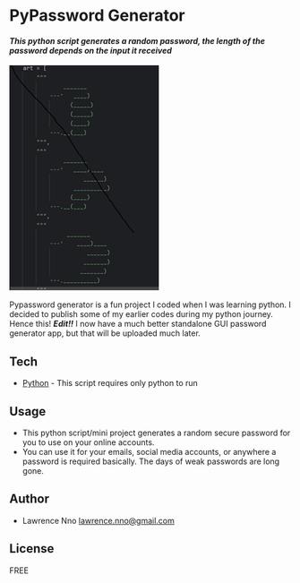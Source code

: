 # PyPassword Generator
#### _This python script generates a random password, the length of the password depends on the input it received_

![Treasure](https://github.com/Lawrence-Nno/Rock_Paper_Scissors_Game/blob/main/rock_paper_scissors.png)

Pypassword generator is a fun project I coded when I was learning python. I decided to publish some of my earlier codes during my python journey. Hence this!
_**Edit!!**_ I now have a much better standalone GUI password generator app, but that will be uploaded much later.

## Tech
- [Python] - This script requires only python to run

## Usage
- This python script/mini project generates a random secure password for you to use on your online accounts.
- You can use it for your emails, social media accounts, or anywhere a password is required basically. The days of weak passwords are long gone.

## Author
- Lawrence Nno lawrence.nno@gmail.com

## License

FREE


[//]: # (These are reference links used in the body of this note and get stripped out when the markdown processor does its job. There is no need to format nicely because it shouldn't be seen. Thanks SO - http://stackoverflow.com/questions/4823468/store-comments-in-markdown-syntax)

   [Python]: <https://www.python.org/>

